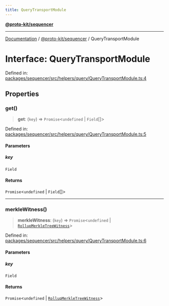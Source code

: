 ```yaml
---
title: QueryTransportModule
---
```


[**@proto-kit/sequencer**](../README.md)

***

[Documentation](../../../README.md) / [@proto-kit/sequencer](../README.md) / QueryTransportModule

# Interface: QueryTransportModule

Defined in: [packages/sequencer/src/helpers/query/QueryTransportModule.ts:4](https://github.com/proto-kit/framework/blob/4d6b3b6da51b3edee0fbf25ce72c1f59ec61e891/packages/sequencer/src/helpers/query/QueryTransportModule.ts#L4)

## Properties

### get()

> **get**: (`key`) => `Promise`\<`undefined` \| `Field`[]\>

Defined in: [packages/sequencer/src/helpers/query/QueryTransportModule.ts:5](https://github.com/proto-kit/framework/blob/4d6b3b6da51b3edee0fbf25ce72c1f59ec61e891/packages/sequencer/src/helpers/query/QueryTransportModule.ts#L5)

#### Parameters

##### key

`Field`

#### Returns

`Promise`\<`undefined` \| `Field`[]\>

***

### merkleWitness()

> **merkleWitness**: (`key`) => `Promise`\<`undefined` \| [`RollupMerkleTreeWitness`](../../common/classes/RollupMerkleTreeWitness.md)\>

Defined in: [packages/sequencer/src/helpers/query/QueryTransportModule.ts:6](https://github.com/proto-kit/framework/blob/4d6b3b6da51b3edee0fbf25ce72c1f59ec61e891/packages/sequencer/src/helpers/query/QueryTransportModule.ts#L6)

#### Parameters

##### key

`Field`

#### Returns

`Promise`\<`undefined` \| [`RollupMerkleTreeWitness`](../../common/classes/RollupMerkleTreeWitness.md)\>

